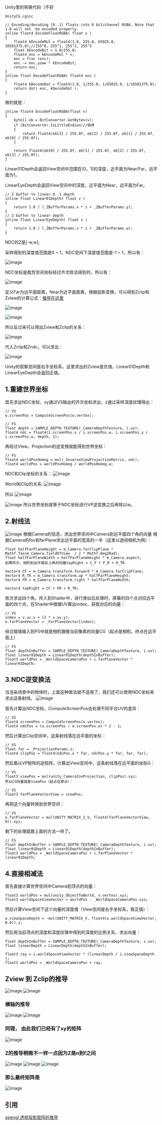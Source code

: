 Unity里的转换代码（不好
```
UnityCG.cginc

// Encoding/decoding [0..1) floats into 8 bit/channel RGBA. Note that 1.0 will not  be encoded properly.
inline float4 EncodeFloatRGBA( float v )
{
    float4 kEncodeMul = float4(1.0, 255.0, 65025.0, 16581375.0);//255^0, 255^1, 255^2, 255^3
    float kEncodeBit = 1.0/255.0;
    float4 enc = kEncodeMul * v;
    enc = frac (enc);
    enc -= enc.yzww * kEncodeBit;
    return enc;
}
inline float DecodeFloatRGBA( float4 enc )
{
    float4 kDecodeDot = float4(1.0, 1/255.0, 1/65025.0, 1/16581375.0);
    return dot( enc, kDecodeDot );
}
```

做的就是：

```
inline float4 EncodeFloatRGBA(float v)
{
    byte[] eb = BitConverter.GetBytes(v);
    if (BitConverter.IsLittleEndian)//倒序
    {
        return float4(eb[3] / 255.0f, eb[2] / 255.0f, eb[1] / 255.0f, eb[0] / 255.0f);
    }

    return float4(eb[0] / 255.0f, eb[1] / 255.0f, eb[2] / 255.0f, eb[3] / 255.0f);
}
```

Linear01Depth会返回View空间中范围在(0，1]的深度，近平面为Near/Far，远平面为1。

LinearEyeDepth会返回View空间中的深度，近平面为Near，远平面为Far。

```
// Z buffer to linear 0..1 depth
inline float Linear01Depth( float z )
{
    return 1.0 / (_ZBufferParams.x * z + _ZBufferParams.y);
}
// Z buffer to linear depth
inline float LinearEyeDepth( float z )
{
    return 1.0 / (_ZBufferParams.z * z + _ZBufferParams.w);
}
```

NDC的Z是[-w,w], 


采样得到的深度值范围是0 ~ 1，NDC空间下深度值范围是-1 ~ 1，所以有：

![image](https://user-images.githubusercontent.com/29577919/169681794-0804dea3-f8ff-4fde-9fe7-0d2d6b5c28cd.png)

NDC坐标是裁剪空间坐标经过齐次除法得到的，所以有：

![image](https://user-images.githubusercontent.com/29577919/169681798-217ae5c5-688f-4131-a41b-52ca0bdb3881.png)

定义Far为远平面距离，Near为近平面距离，根据投影变换，可以得到Zclip和Zview的计算公式：[推导在这里](https://github.com/spatulaG/CG-Study-Notes/blob/main/Content/%E6%9D%82%E4%B8%83%E6%9D%82%E5%85%AB/%E6%B7%B1%E5%BA%A6%E7%BA%B9%E7%90%86/Readme.md#zview-%E5%88%B0-zclip%E7%9A%84%E6%8E%A8%E5%AF%BC)

![image](https://user-images.githubusercontent.com/29577919/169681800-21abe9d8-5251-467b-9436-3af1019b5399.png)

![image](https://user-images.githubusercontent.com/29577919/169681801-72fab073-fd23-4f77-9b77-e284c020806e.png)

所以反过来可以得出Zview和Zclip的关系：

![image](https://user-images.githubusercontent.com/29577919/169681803-749a4010-99fb-4727-89eb-85811bd796bc.png)

代入Zclip和Zndc，可以求出：

![image](https://user-images.githubusercontent.com/29577919/169681804-f57ad9a6-b4f4-4a05-8ddb-50014638fd83.png)

Unity的观察空间是右手坐标系，这里求出的Zview是负值，Linear01Depth和LinearEyeDepth会返回正值。

## 1.重建世界坐标
首先求出NDC坐标，xy通过VS输出的齐次坐标求出，z通过采样深度纹理得出：
```
// VS
o.screenPos = ComputeScreenPos(o.vertex);

// FS
float depth = SAMPLE_DEPTH_TEXTURE(_CameraDepthTexture, i.uv);
float4 ndc = float4(i.screenPos.x / i.screenPos.w, i.screenPos.y / i.screenPos.w, depth, 1);
```
再经过View、Projection的逆变换就能得到世界坐标：
```
// FS
float4 worldPosHomog = mul(_InverseViewProjectionMatrix, ndc);
float4 worldPos = worldPosHomog / worldPosHomog.w;
```

NDC和Clip坐标的关系：
![image](https://user-images.githubusercontent.com/29577919/169684283-3ad895a6-9aa4-442d-99d1-d3997ebf2705.png)

World和Clip的关系:
![image](https://user-images.githubusercontent.com/29577919/169684279-50316ef7-f308-40cd-a7e5-a336a6ba0850.png)

所以
![image](https://user-images.githubusercontent.com/29577919/169684288-996f7ed5-8dbd-4e1b-ba5c-5b692c17ac5e.png)


![image](https://user-images.githubusercontent.com/29577919/169684342-ef6739a9-4e47-4d67-9f33-1a507c163b8d.png)
所以世界坐标就等于NDC坐标进行VP逆变换之后再除以w。

## 2.射线法
![image](https://user-images.githubusercontent.com/29577919/169684451-e8e51265-4e9e-4ebd-859f-9674cc8e7a21.png)
根据Camera的信息，求出世界空间中Camera到远平面四个角的向量
根据Camera的fov和farPlane求出远平面的宽高的一半（这里以透视相机为例）：

```
float halfFarPlaneHeight = m_Camera.farClipPlane * Mathf.Tan(m_Camera.fieldOfView  / 2 * Mathf.Deg2Rad);
float halfFarPlaneWidth = halfFarPlaneHeight * m_Camera.aspect;
如果所示，相机到远平面右上角的向量topRight = C_F + F_R + R_TR
```

```
Vector4 CF = m_Camera.transform.forward * m_Camera.farClipPlane;
Vector4 R_TR = m_Camera.transform.up * halfFarPlaneHeight;
Vector4 FR = m_Camera.transform.right * halfFarPlaneWidth;

Vector4 topRight = CF + FR + R_TR;
```

依次求出四个角，传入到Shader中，进行类似后处理时，屏幕的四个点对应远平面的四个点，在Shader中根据UV算出index，获取对应的向量：
```
// VS
index = v.uv.x + (2 * v.uv.y);
o.farPlaneVector = _FarPlaneVector[index];
```
经过插值输入到PS中就是相机摄像当前像素的向量CG（起点是相机，终点在远平面上）
```
// FS
float depthInBuffer = SAMPLE_DEPTH_TEXTURE(_CameraDepthTexture, i.uv);
float linear01Depth = Linear01Depth(depthInBuffer);
float3 worldPos = _WorldSpaceCameraPos + i.farPlaneVector * linear01Depth;
```

## 3.NDC逆变换法
当渲染场景中的物体时，上面这种做法就不适用了，我们还可以使用NDC坐标来求出这条射线。
![image](https://user-images.githubusercontent.com/29577919/169684509-45933ceb-5175-404c-a24c-116d78fcd260.png)

首先计算出NDC坐标，ComputeScreenPos会处理不同平台UV的差异：
```
// VS
float4 screenPos = ComputeScreenPos(o.vertex);
float4 ndcPos = (o.screenPos / o.screenPos.w) * 2 - 1;
```
然后计算出Clip空间中，这条射线落在远平面的坐标：
```
// VS
float far = _ProjectionParams.z;
float4 clipPos = float4(ndcPos.x * far, ndcPos.y * far, far, far);
```
然后乘以VP矩阵的逆矩阵，计算出View空间中，这条射线落在远平面的坐标G：
```
// VS
float3 viewPos = mul(unity_CameraInvProjection, clipPos).xyz;
所以CG向量就是viewPos（起点在原点）：
```
```
// VS
float3 farPlaneVectorView = viewPos;
```
再把这个向量转换到世界空间：

```
// VS
o.farPlaneVector = mul(UNITY_MATRIX_I_V, float4(farPlaneVectorView, 0)).xyz;
```
剩下的处理就跟上面的方法一样了。
```
// FS
float depthInBuffer = SAMPLE_DEPTH_TEXTURE(_CameraDepthTexture, i.uv);
float linear01Depth = Linear01Depth(depthInBuffer);
float3 worldPos = _WorldSpaceCameraPos + i.farPlaneVector * linear01Depth;
```
## 4.直接相减法
首先直接计算世界空间中Camera到顶点的向量：
```
float3 worldPos = mul(unity_ObjectToWorld, v.vertex).xyz;
float3 worldSpaceViewVector = worldPos - _WorldSpaceCameraPos.xyz;
```
然后计算View空间下这个向量的深度值（View空间是右手坐标系，取正值）：
```
o.viewSpaceDepth = -mul(UNITY_MATRIX_V, float4(o.worldSpaceViewVector, 0.0)).z;
```
然后用当前顶点的深度和深度纹理中得到的深度的比例关系，求出向量：
```
float depthInBuffer = SAMPLE_DEPTH_TEXTURE(_CameraDepthTexture, i.uv);
float linearDepth = LinearDepth(depthInBuffer);

float3 ray = i.worldSpaceViewVector * (linearDepth / i.viewSpaceDepth );
float3 worldPos = _WorldSpaceCameraPos + ray;
```



## Zview 到 Zclip的推导

![image](https://user-images.githubusercontent.com/29577919/169683913-2f170b91-5b65-4000-9363-4e42d376c60d.png)
![image](https://user-images.githubusercontent.com/29577919/169683916-f69bf0a1-e2bb-4f5e-83b1-c4387886383e.png)
### 横轴的推导
![image](https://user-images.githubusercontent.com/29577919/169683949-5864d77f-9270-4716-b599-1f38dab1eccd.png)
![image](https://user-images.githubusercontent.com/29577919/169683946-d3368dfe-19af-4102-8db2-0d4c5471313e.png)
### 同理， 由此我们已经有了xy的矩阵
![image](https://user-images.githubusercontent.com/29577919/169683972-c710fa5f-1f91-4edb-be84-153daa4a3e11.png)
### Z的推导稍微不一样一点因为Z是n到f之间
![image](https://user-images.githubusercontent.com/29577919/169683981-531c9ce3-07fb-4e07-9846-b05fc1059f20.png)
![image](https://user-images.githubusercontent.com/29577919/169683991-b9a65e7c-38fa-4355-8db3-1f472a2fc718.png)
![image](https://user-images.githubusercontent.com/29577919/169683995-f5079afe-1709-4706-a315-4bc9479e96cc.png)
### 那么最终矩阵是
![image](https://user-images.githubusercontent.com/29577919/169684003-2af79d2b-e30f-416a-8e93-e829e21274b2.png)

## 引用
[opengl 透视投影矩阵的推导](https://www.scratchapixel.com/lessons/3d-basic-rendering/perspective-and-orthographic-projection-matrix/opengl-perspective-projection-matrix)
